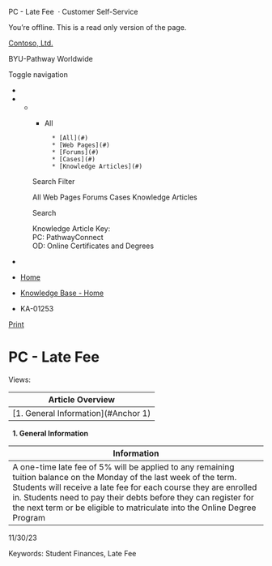 





 
 PC \- Late Fee
  · Customer Self\-Service













You’re offline. This is a read only version of the page.






[Contoso, Ltd.](~/ "Contoso, Ltd.")


BYU\-Pathway Worldwide




Toggle navigation







* 
* + - All
		
		
			* [All](#)
			* [Web Pages](#)
			* [Forums](#)
			* [Cases](#)
			* [Knowledge Articles](#)
	
	Search Filter
	
	All
	Web Pages
	Forums
	Cases
	Knowledge Articles
	
	
	 Search
	 
	
	
	
	
	
	
	
	
	Knowledge Article Key:  
	PC: PathwayConnect  
	OD: Online Certificates and Degrees
* 















* [Home](/)
* [Knowledge Base \- Home](/knowledgebase/)
* KA\-01253






 [Print](javascript:window.print())



PC \- Late Fee
==============














Views: 





| **Article Overview** |
| --- |
| [1\. General Information](#Anchor 1) |


 
**1\. General Information**


| **Information** |
| --- |
| A one\-time late fee of 5% will be applied to any remaining tuition balance on the Monday of the last week of the term. Students will receive a late fee for each course they are enrolled in. Students need to pay their debts before they can register for the next term or be eligible to matriculate into the Online Degree Program |


11/30/23
 





Keywords: Student Finances, Late Fee
































